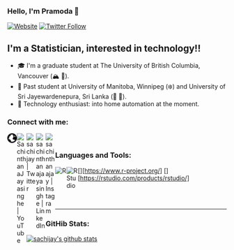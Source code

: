 ### Hello, I'm Pramoda 👋

[![Website](https://img.shields.io/website?label=sachi.xyz&style=for-the-badge&url=https%3A%2F%2Fsachi.xyz)](https://sachi.xyz)
[![Twitter Follow](https://img.shields.io/twitter/follow/sachijay?color=1DA1F2&logo=twitter&style=for-the-badge)](https://twitter.com/intent/follow?original_referer=https%3A%2F%2Fgithub.com%2Fsachijay&screen_name=sachijay)


## I'm a Statistician, interested in technology!!

- 🎓 I'm a graduate student at The University of British Columbia, Vancouver (🏔️ 🌊).
- 🏫 Past student at University of Manitoba, Winnipeg (❄️) and University of Sri Jayewardenepura, Sri Lanka (🌄 🌊).
- 🤖 Technology enthusiast: into home automation at the moment.


### Connect with me:

[<img align="left" alt="sachi.xyz" width="22px" src="https://raw.githubusercontent.com/iconic/open-iconic/master/svg/globe.svg" />][website]
[<img align="left" alt="SachinthanaJayasinghe | YouTube" width="22px" src="https://cdn.jsdelivr.net/npm/simple-icons@v3/icons/youtube.svg" />][youtube]
[<img align="left" alt="sachijay | Twitter" width="22px" src="https://cdn.jsdelivr.net/npm/simple-icons@v3/icons/twitter.svg" />][twitter]
[<img align="left" alt="sachinthanajayasinghe | LinkedIn" width="22px" src="https://cdn.jsdelivr.net/npm/simple-icons@v3/icons/linkedin.svg" />][linkedin]
[<img align="left" alt="sachinthanajay | Instagram" width="22px" src="https://cdn.jsdelivr.net/npm/simple-icons@v3/icons/instagram.svg" />][instagram]

<br />

### Languages and Tools:

[<img align="left" alt="R" width="26px" src="https://www.r-project.org/logo/Rlogo.png" />][https://www.r-project.org/]
[<img align="left" alt="RStudio" width="26px" src="https://d33wubrfki0l68.cloudfront.net/d790b8b5e7bce2bd942b191cced9d6e1b68f1c07/6a313/assets/img/rstudio-desktop@2x.png" />][https://rstudio.com/products/rstudio/]

<br />
<br />

---

### GitHib Stats:

[![sachijay's github stats](https://github-readme-stats.vercel.app/api?username=sachijay&count_private=true&show_icons=true)](https://github.com/sachijay/github-readme-stats)


[website]: https://sachi.xyz
[twitter]: https://twitter.com/sachijay
[youtube]: https://youtube.com/c/SachinthanaJayasinghe
[instagram]: https://instagram.com/sachinthanajay
[linkedin]: https://linkedin.com/in/sachinthanajayasinghe